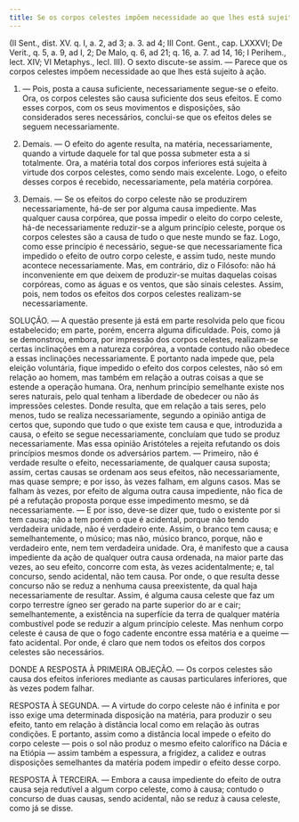 ```yaml
---
title: Se os corpos celestes impõem necessidade ao que lhes está sujeito à ação
---
```


(II Sent., dist. XV. q. I, a. 2, ad 3; a. 3. ad 4; III Cont. Gent., cap. LXXXVI; De Verit., q. 5, a. 9, ad I, 2; De Malo, q. 6, ad 21; q. 16, a. 7. ad 14, 16; I Perihem., lect. XIV; VI Metaphys., lecl. III).
  O sexto discute-se assim. — Parece que os corpos celestes impõem necessidade ao que lhes está sujeito à ação.  

1. — Pois, posta a causa suficiente, necessariamente segue-se o efeito. Ora, os corpos celestes são causa suficiente dos seus efeitos. E como esses corpos, com os seus movimentos e disposições, são considerados seres necessários, conclui-se que os efeitos deles se seguem necessariamente.  

2. Demais. — O efeito do agente resulta, na matéria, necessariamente, quando a virtude daquele for tal que possa submeter esta a si totalmente. Ora, a matéria total dos corpos inferiores está sujeita à virtude dos corpos celestes, como sendo mais excelente. Logo, o efeito desses corpos é recebido, necessariamente, pela matéria corpórea.  

3. Demais. — Se os efeitos do corpo celeste não se produzirem necessariamente, há-de ser por alguma causa impediente. Mas qualquer causa corpórea, que possa impedir o eleito do corpo celeste, há-de necessariamente reduzir-se a algum princípio celeste, porque os corpos celestes são a causa de tudo o que neste mundo se faz. Logo, como esse princípio é necessário, segue-se que necessariamente fica impedido o efeito de outro corpo celeste, e assim tudo, neste mundo acontece necessariamente.  Mas, em contrário, diz o Filósofo: não há inconveniente em que deixem de produzir-se muitas daquelas coisas corpóreas, como as águas e os ventos, que são sinais celestes. Assim, pois, nem todos os efeitos dos corpos celestes realizam-se necessariamente.  

SOLUÇÃO. — A questão presente já está em parte resolvida pelo que ficou estabelecido; em parte, porém, encerra alguma dificuldade. Pois, como já se demonstrou, embora, por impressão dos corpos celestes, realizam-se certas inclinações em a natureza corpórea, a vontade contudo não obedece a essas inclinações necessariamente. E portanto nada impede que, pela eleição voluntária, fique impedido o efeito dos corpos celestes, não só em relação ao homem, mas também em relação a outras coisas a que se estende a operação humana. Ora, nenhum princípio semelhante existe nos seres naturais, pelo qual tenham a liberdade de obedecer ou não ás impressões celestes. Donde resulta, que em relação a tais seres, pelo menos, tudo se realiza necessariamente, segundo a opinião antiga de certos que, supondo que tudo o que existe tem causa e que, introduzida a causa, o efeito se segue necessariamente, concluíam que tudo se produz necessariamente.  Mas essa opinião Aristóteles a rejeita refutando os dois princípios mesmos donde os adversários partem. — Primeiro, não é verdade resulte o efeito, necessariamente, de qualquer causa suposta; assim, certas causas se ordenam aos seus efeitos, não necessariamente, mas quase sempre; e por isso, às vezes falham, em alguns casos. Mas se falham às vezes, por efeito de alguma outra causa impediente, não fica de pé a refutação proposta porque esse impedimento mesmo, se dá necessariamente. — E por isso, deve-se dizer que, tudo o existente por si tem causa; não a tem porém o que é acidental, porque não tendo verdadeira unidade, não é verdadeiro ente. Assim, o branco tem causa; e semelhantemente, o músico; mas não, músico branco, porque, não e verdadeiro ente, nem tem verdadeira unidade. Ora, é manifesto que a causa impediente da ação de qualquer outra causa ordenada, na maior parte das vezes, ao seu efeito, concorre com esta, às vezes acidentalmente; e, tal concurso, sendo acidental, não tem causa. Por onde, o que resulta desse concurso não se reduz a nenhuma causa preexistente, da qual haja necessariamente de resultar. Assim, é alguma causa celeste que faz um corpo terrestre ígneo ser gerado na parte superior do ar e cair; semelhantemente, a existência na superfície da terra de qualquer matéria combustível pode se reduzir a algum princípio celeste.  Mas nenhum corpo celeste é causa de que o fogo cadente encontre essa matéria e a queime — fato acidental. Por onde, é claro que nem todos os efeitos dos corpos celestes são necessários.  

DONDE A RESPOSTA À PRIMEIRA OBJEÇÃO. — Os corpos celestes são causa dos efeitos inferiores mediante as causas particulares inferiores, que às vezes podem falhar.  

RESPOSTA À SEGUNDA. — A virtude do corpo celeste não é infinita e por isso exige uma determinada disposição na matéria, para produzir o seu efeito, tanto em relação à distância local como em relação às outras condições. E portanto, assim como a distância local impede o efeito do corpo celeste — pois o sol não produz o mesmo efeito calorífico na Dácia e na Etiópia — assim também a espessura, a frigidez, a calidez e outras disposições semelhantes da matéria podem impedir o efeito desse corpo.  

RESPOSTA À TERCEIRA. — Embora a causa impediente do efeito de outra causa seja redutível a algum corpo celeste, como à causa; contudo o concurso de duas causas, sendo acidental, não se reduz à causa celeste, como já se disse.